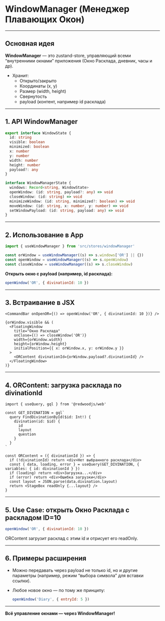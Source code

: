 # WindowManager (Менеджер Плавающих Окон)

---

## Основная идея

**WindowManager** — это zustand-store, управляющий всеми “внутренними окнами” приложения (Окно Расклада, дневник, часы и др).

- Хранит:
  - Открыто/закрыто
  - Координаты (x, y)
  - Размер (width, height)
  - Свернутость
  - payload (контент, например id расклада)

---

## 1. API WindowManager

```ts
export interface WindowState {
  id: string
  visible: boolean
  minimized: boolean
  x: number
  y: number
  width: number
  height: number
  payload?: any
}

interface WindowManagerState {
  windows: Record<string, WindowState>
  openWindow: (id: string, payload?: any) => void
  closeWindow: (id: string) => void
  minimizeWindow: (id: string, minimized?: boolean) => void
  moveWindow: (id: string, x: number, y: number) => void
  setWindowPayload: (id: string, payload: any) => void
}
````

---

## 2. Использование в App

```ts
import { useWindowManager } from 'src/stores/windowManager'

const orWindow = useWindowManager((s) => s.windows['OR'] || {})
const openWindow = useWindowManager((s) => s.openWindow)
const closeWindow = useWindowManager((s) => s.closeWindow)
```

**Открыть окно с payload (например, id расклада):**

```js
openWindow('OR', { divinationId: 10 })
```

---

## 3. Встраивание в JSX

```tsx
<CommandBar onOpenOR={() => openWindow('OR', { divinationId: 10 })} />

{orWindow.visible && (
  <FloatingWindow
    title="Окно Расклада"
    onClose={() => closeWindow('OR')}
    width={orWindow.width}
    height={orWindow.height}
    initialPosition={{ x: orWindow.x, y: orWindow.y }}
  >
    <ORContent divinationId={orWindow.payload?.divinationId} />
  </FloatingWindow>
)}
```

---

## 4. ORContent: загрузка расклада по divinationId

```tsx
import { useQuery, gql } from '@redwoodjs/web'

const GET_DIVINATION = gql`
  query FindDivinationById($id: Int!) {
    divination(id: $id) {
      id
      layout
      question
    }
  }
`

const ORContent = ({ divinationId }) => {
  if (!divinationId) return <div>Нет выбранного расклада</div>
  const { data, loading, error } = useQuery(GET_DIVINATION, { variables: { id: divinationId } })
  if (loading) return <div>Загрузка...</div>
  if (error) return <div>Ошибка загрузки</div>
  const layout = JSON.parse(data.divination.layout)
  return <StageBox readOnly {...layout} />
}
```

---

## 5. Use Case: открыть Окно Расклада с раскладом ID=10

```js
openWindow('OR', { divinationId: 10 })
```

ORContent загрузит расклад с этим id и отрисует его readOnly.

---

## 6. Примеры расширения

* Можно передавать через payload не только id, но и другие параметры (например, режим “выбора символа” для вставки ссылки).
* Любое новое окно — по тому же принципу:

  ```js
  openWindow('Diary', { entryId: 5 })
  ```

---

**Всё управление окнами — через WindowManager!**

